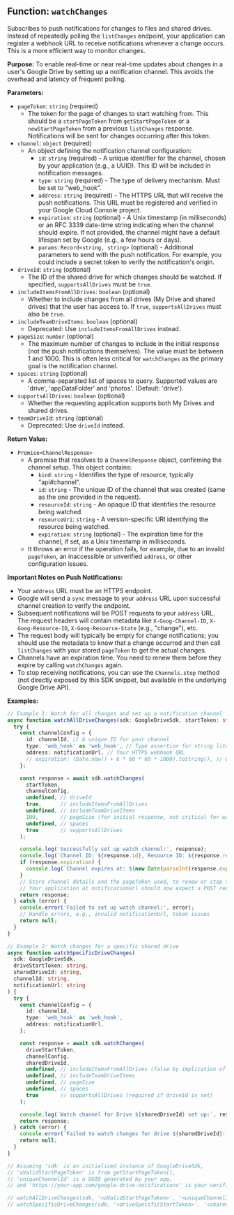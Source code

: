 ## Function: `watchChanges`

Subscribes to push notifications for changes to files and shared drives. Instead of repeatedly polling the `listChanges` endpoint, your application can register a webhook URL to receive notifications whenever a change occurs. This is a more efficient way to monitor changes.

**Purpose:**
To enable real-time or near real-time updates about changes in a user's Google Drive by setting up a notification channel. This avoids the overhead and latency of frequent polling.

**Parameters:**
- `pageToken`: `string` (required)
  - The token for the page of changes to start watching from. This should be a `startPageToken` from `getStartPageToken` or a `newStartPageToken` from a previous `listChanges` response. Notifications will be sent for changes occurring after this token.
- `channel`: `object` (required)
  - An object defining the notification channel configuration:
    - `id`: `string` (required) - A unique identifier for the channel, chosen by your application (e.g., a UUID). This ID will be included in notification messages.
    - `type`: `string` (required) - The type of delivery mechanism. Must be set to "web_hook".
    - `address`: `string` (required) - The HTTPS URL that will receive the push notifications. This URL must be registered and verified in your Google Cloud Console project.
    - `expiration`: `string` (optional) - A Unix timestamp (in milliseconds) or an RFC 3339 date-time string indicating when the channel should expire. If not provided, the channel might have a default lifespan set by Google (e.g., a few hours or days).
    - `params`: `Record<string, string>` (optional) - Additional parameters to send with the push notification. For example, you could include a secret token to verify the notification's origin.
- `driveId`: `string` (optional)
  - The ID of the shared drive for which changes should be watched. If specified, `supportsAllDrives` must be `true`.
- `includeItemsFromAllDrives`: `boolean` (optional)
  - Whether to include changes from all drives (My Drive and shared drives) that the user has access to. If `true`, `supportsAllDrives` must also be `true`.
- `includeTeamDriveItems`: `boolean` (optional)
  - Deprecated: Use `includeItemsFromAllDrives` instead.
- `pageSize`: `number` (optional)
  - The maximum number of changes to include in the initial response (not the push notifications themselves). The value must be between 1 and 1000. This is often less critical for `watchChanges` as the primary goal is the notification channel.
- `spaces`: `string` (optional)
  - A comma-separated list of spaces to query. Supported values are 'drive', 'appDataFolder' and 'photos'. (Default: 'drive').
- `supportsAllDrives`: `boolean` (optional)
  - Whether the requesting application supports both My Drives and shared drives.
- `teamDriveId`: `string` (optional)
  - Deprecated: Use `driveId` instead.

**Return Value:**
- `Promise<ChannelResponse>`
  - A promise that resolves to a `ChannelResponse` object, confirming the channel setup. This object contains:
    - `kind`: `string` - Identifies the type of resource, typically "api#channel".
    - `id`: `string` - The unique ID of the channel that was created (same as the one provided in the request).
    - `resourceId`: `string` - An opaque ID that identifies the resource being watched.
    - `resourceUri`: `string` - A version-specific URI identifying the resource being watched.
    - `expiration`: `string` (optional) - The expiration time for the channel, if set, as a Unix timestamp in milliseconds.
  - It throws an error if the operation fails, for example, due to an invalid `pageToken`, an inaccessible or unverified `address`, or other configuration issues.

**Important Notes on Push Notifications:**
- Your `address` URL must be an HTTPS endpoint.
- Google will send a `sync` message to your `address` URL upon successful channel creation to verify the endpoint.
- Subsequent notifications will be POST requests to your `address` URL. The request headers will contain metadata like `X-Goog-Channel-ID`, `X-Goog-Resource-ID`, `X-Goog-Resource-State` (e.g., "change"), etc.
- The request body will typically be empty for change notifications; you should use the metadata to know that a change occurred and then call `listChanges` with your stored `pageToken` to get the actual changes.
- Channels have an expiration time. You need to renew them before they expire by calling `watchChanges` again.
- To stop receiving notifications, you can use the `Channels.stop` method (not directly exposed by this SDK snippet, but available in the underlying Google Drive API).

**Examples:**
```typescript
// Example 1: Watch for all changes and set up a notification channel
async function watchAllDriveChanges(sdk: GoogleDriveSdk, startToken: string, channelId: string, notificationUrl: string) {
  try {
    const channelConfig = {
      id: channelId, // A unique ID for your channel
      type: 'web_hook' as 'web_hook', // Type assertion for string literal type
      address: notificationUrl, // Your HTTPS webhook URL
      // expiration: (Date.now() + 6 * 60 * 60 * 1000).toString(), // Optional: 6 hours from now
    };

    const response = await sdk.watchChanges(
      startToken,
      channelConfig,
      undefined, // driveId
      true,      // includeItemsFromAllDrives
      undefined, // includeTeamDriveItems
      100,       // pageSize (for initial response, not critical for watch)
      undefined, // spaces
      true       // supportsAllDrives
    );

    console.log('Successfully set up watch channel:', response);
    console.log(`Channel ID: ${response.id}, Resource ID: ${response.resourceId}`);
    if (response.expiration) {
      console.log(`Channel expires at: ${new Date(parseInt(response.expiration, 10))}`);
    }
    // Store channel details and the pageToken used, to renew or stop the channel later
    // Your application at notificationUrl should now expect a POST request from Google to verify.
    return response;
  } catch (error) {
    console.error('Failed to set up watch channel:', error);
    // Handle errors, e.g., invalid notificationUrl, token issues
    return null;
  }
}

// Example 2: Watch changes for a specific shared drive
async function watchSpecificDriveChanges(
  sdk: GoogleDriveSdk,
  driveStartToken: string,
  sharedDriveId: string,
  channelId: string,
  notificationUrl: string
) {
  try {
    const channelConfig = {
      id: channelId,
      type: 'web_hook' as 'web_hook',
      address: notificationUrl,
    };

    const response = await sdk.watchChanges(
      driveStartToken,
      channelConfig,
      sharedDriveId,
      undefined, // includeItemsFromAllDrives (false by implication of specific driveId)
      undefined, // includeTeamDriveItems
      undefined, // pageSize
      undefined, // spaces
      true       // supportsAllDrives (required if driveId is set)
    );

    console.log(`Watch channel for Drive ${sharedDriveId} set up:`, response);
    return response;
  } catch (error) {
    console.error(`Failed to watch changes for drive ${sharedDriveId}:`, error);
    return null;
  }
}

// Assuming 'sdk' is an initialized instance of GoogleDriveSdk,
// 'aValidStartPageToken' is from getStartPageToken(),
// 'uniqueChannelId' is a UUID generated by your app,
// and 'https://your-app.com/google-drive-notifications' is your verified webhook URL.

// watchAllDriveChanges(sdk, '<aValidStartPageToken>', '<uniqueChannelId>', '<https://your-app.com/notifications>');
// watchSpecificDriveChanges(sdk, '<driveSpecificStartToken>', '<sharedDriveId>', '<anotherUniqueChannelId>', '<https://your-app.com/notifications>');

```
